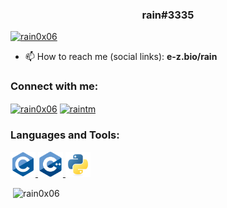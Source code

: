<h3 align="center">rain#3335</h3>

<p align="left"> <a href="https://twitter.com/rain0x06" target="blank"><img src="https://img.shields.io/twitter/follow/rain0x06?logo=twitter&style=for-the-badge" alt="rain0x06" /></a> </p>

- 📫 How to reach me (social links): **e-z.bio/rain**

<h3 align="left">Connect with me:</h3>
<p align="left">
<a href="https://twitter.com/rain0x06" target="blank"><img align="center" src="https://raw.githubusercontent.com/rahuldkjain/github-profile-readme-generator/master/src/images/icons/Social/twitter.svg" alt="rain0x06" height="30" width="40" /></a>
<a href="https://www.youtube.com/c/raintm" target="blank"><img align="center" src="https://raw.githubusercontent.com/rahuldkjain/github-profile-readme-generator/master/src/images/icons/Social/youtube.svg" alt="raintm" height="30" width="40" /></a>
</p>

<h3 align="left">Languages and Tools:</h3>
<p align="left"> <a href="https://www.cprogramming.com/" target="_blank" rel="noreferrer"> <img src="https://raw.githubusercontent.com/devicons/devicon/master/icons/c/c-original.svg" alt="c" width="40" height="40"/> </a> <a href="https://www.w3schools.com/cpp/" target="_blank" rel="noreferrer"> <img src="https://raw.githubusercontent.com/devicons/devicon/master/icons/cplusplus/cplusplus-original.svg" alt="cplusplus" width="40" height="40"/> </a> <a href="https://www.python.org" target="_blank" rel="noreferrer"> <img src="https://raw.githubusercontent.com/devicons/devicon/master/icons/python/python-original.svg" alt="python" width="40" height="40"/> </a> </p>

<p>&nbsp;<img align="center" src="https://github-readme-stats.vercel.app/api?username=rain0x06&show_icons=true&locale=en" alt="rain0x06" /></p>
